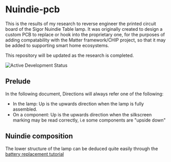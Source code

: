 # Nuindie-pcb

This is the results of my research to reverse engineer the printed circuit board of the Sigor Nuindie Table lamp.
It was originally created to design a custom PCB to replace or hook into the proprietary one, for the purposes of adding compatability with the Matter framework/CHIP project, so that it may be added to supporting smart home ecosystems.

This repository will be updated as the research is completed.

![Active Development Status](https://img.shields.io/badge/Status-Active_Development-green)

## Prelude

In the following document, Directions will always refer one of the following:
- In the lamp: Up is the upwards direction when the lamp is fully assembled.
- On a component: Up is the upwards direction when the silkscreen marking may be read correctly, i.e some components are "upside down"

## Nuindie composition

The lower structure of the lamp can be deduced quite easily through the [battery replacement tutorial](https://www.youtube.com/watch?v=30Anm9yBXpk)
